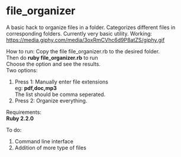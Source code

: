 # file_organizer
A basic hack to organize files in a folder. Categorizes different files in corresponding folders.
Currently very basic utility.
Working: https://media.giphy.com/media/3oxRmCVhc6d9P8atZS/giphy.gif  

How to run:
Copy the file file_organizer.rb to the desired folder.  
Then do  <b>ruby file_organizer.rb</b>  to run  
Choose the option and see the results.    
Two options:  
1. Press 1: Manually enter file extensions  
  eg: <b>pdf,doc,mp3</b>  
   The list should be comma seperated.  
2. Press 2: Organize everything.  

Requirements:  
<b>Ruby 2.2.0</b>  

To do:  
1. Command line interface  
2. Addition of more type of files
